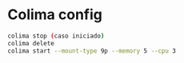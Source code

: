 # Colima config

```bash
colima stop (caso iniciado)
colima delete
colima start --mount-type 9p --memory 5 --cpu 3
```